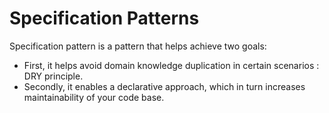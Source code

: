 # Specification Patterns

Specification pattern is a pattern that helps achieve two goals:
- First, it helps avoid domain knowledge duplication in certain scenarios : DRY principle.
- Secondly, it enables a declarative approach, which in turn increases maintainability of your code base.
